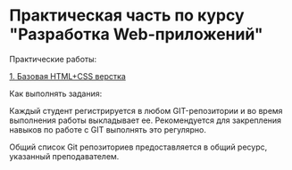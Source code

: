 # Практическая часть по курсу "Разработка Web-приложений"

Практические работы:

[1. Базовая HTML+CSS верстка](\01\readme.md)

Как выполнять задания:

Каждый студент регистрируется в любом GIT-репозитории и во время выполнения работы выкладывает ее. Рекомендуется для закрепления навыков по работе с GIT выполнять это регулярно.

Общий список Git репозиториев предоставляется в общий ресурс, указанный преподавателем.